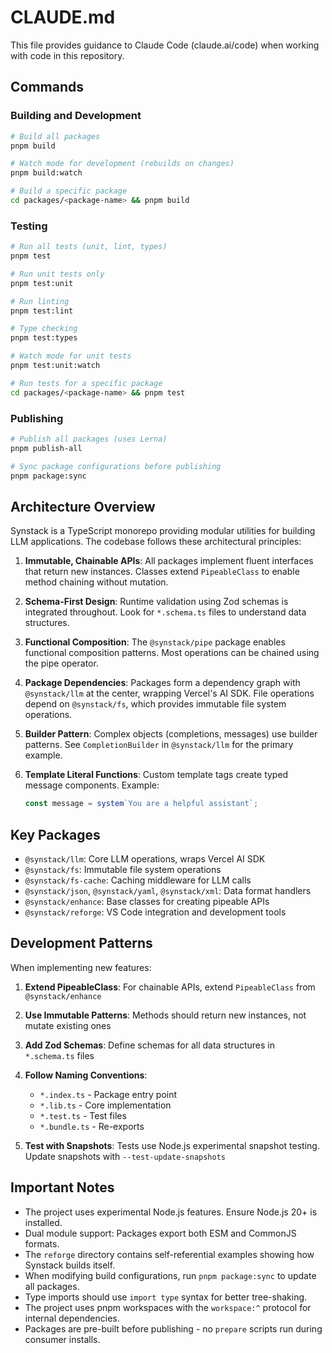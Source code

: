 # CLAUDE.md

This file provides guidance to Claude Code (claude.ai/code) when working with code in this repository.

## Commands

### Building and Development
```bash
# Build all packages
pnpm build

# Watch mode for development (rebuilds on changes)
pnpm build:watch

# Build a specific package
cd packages/<package-name> && pnpm build
```

### Testing
```bash
# Run all tests (unit, lint, types)
pnpm test

# Run unit tests only
pnpm test:unit

# Run linting
pnpm test:lint

# Type checking
pnpm test:types

# Watch mode for unit tests
pnpm test:unit:watch

# Run tests for a specific package
cd packages/<package-name> && pnpm test
```

### Publishing
```bash
# Publish all packages (uses Lerna)
pnpm publish-all

# Sync package configurations before publishing
pnpm package:sync
```

## Architecture Overview

Synstack is a TypeScript monorepo providing modular utilities for building LLM applications. The codebase follows these architectural principles:

1. **Immutable, Chainable APIs**: All packages implement fluent interfaces that return new instances. Classes extend `PipeableClass` to enable method chaining without mutation.

2. **Schema-First Design**: Runtime validation using Zod schemas is integrated throughout. Look for `*.schema.ts` files to understand data structures.

3. **Functional Composition**: The `@synstack/pipe` package enables functional composition patterns. Most operations can be chained using the pipe operator.

4. **Package Dependencies**: Packages form a dependency graph with `@synstack/llm` at the center, wrapping Vercel's AI SDK. File operations depend on `@synstack/fs`, which provides immutable file system operations.

5. **Builder Pattern**: Complex objects (completions, messages) use builder patterns. See `CompletionBuilder` in `@synstack/llm` for the primary example.

6. **Template Literal Functions**: Custom template tags create typed message components. Example:
   ```typescript
   const message = system`You are a helpful assistant`;
   ```

## Key Packages

- `@synstack/llm`: Core LLM operations, wraps Vercel AI SDK
- `@synstack/fs`: Immutable file system operations
- `@synstack/fs-cache`: Caching middleware for LLM calls
- `@synstack/json`, `@synstack/yaml`, `@synstack/xml`: Data format handlers
- `@synstack/enhance`: Base classes for creating pipeable APIs
- `@synstack/reforge`: VS Code integration and development tools

## Development Patterns

When implementing new features:

1. **Extend PipeableClass**: For chainable APIs, extend `PipeableClass` from `@synstack/enhance`
2. **Use Immutable Patterns**: Methods should return new instances, not mutate existing ones
3. **Add Zod Schemas**: Define schemas for all data structures in `*.schema.ts` files
4. **Follow Naming Conventions**:
   - `*.index.ts` - Package entry point
   - `*.lib.ts` - Core implementation
   - `*.test.ts` - Test files
   - `*.bundle.ts` - Re-exports

5. **Test with Snapshots**: Tests use Node.js experimental snapshot testing. Update snapshots with `--test-update-snapshots`

## Important Notes

- The project uses experimental Node.js features. Ensure Node.js 20+ is installed.
- Dual module support: Packages export both ESM and CommonJS formats.
- The `reforge` directory contains self-referential examples showing how Synstack builds itself.
- When modifying build configurations, run `pnpm package:sync` to update all packages.
- Type imports should use `import type` syntax for better tree-shaking.
- The project uses pnpm workspaces with the `workspace:^` protocol for internal dependencies.
- Packages are pre-built before publishing - no `prepare` scripts run during consumer installs.